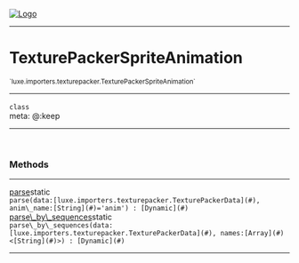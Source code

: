 
[![Logo](../../../../images/logo.png)](../../../../api/index.html)

---



<h1>TexturePackerSpriteAnimation</h1>
<small>`luxe.importers.texturepacker.TexturePackerSpriteAnimation`</small>



---

`class`
<span class="meta">
<br/>meta: @:keep
</span>


---


&nbsp;
&nbsp;










<h3>Methods</h3> <hr/><span class="method apipage">
            <a name="parse"><a class="lift" href="#parse">parse</a></a><span class="inline-block static">static</span><div class="clear"></div>
            <code class="signature apipage">parse(data:[luxe.importers.texturepacker.TexturePackerData](#)<span></span>, anim\_name:[String](#)<span>=&#x27;anim&#x27;</span>) : [Dynamic](#)</code><br/><span class="small_desc_flat"></span>
        </span>
    <span class="method apipage">
            <a name="parse_by_sequences"><a class="lift" href="#parse_by_sequences">parse\_by\_sequences</a></a><span class="inline-block static">static</span><div class="clear"></div>
            <code class="signature apipage">parse\_by\_sequences(data:[luxe.importers.texturepacker.TexturePackerData](#)<span></span>, names:[Array](#)&lt;[String](#)&gt;<span></span>) : [Dynamic](#)</code><br/><span class="small_desc_flat"></span>
        </span>
    






---

&nbsp;
&nbsp;
&nbsp;
&nbsp;